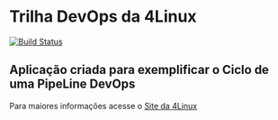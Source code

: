 # Trilha DevOps da 4Linux

<!-- Altere a Flag abaixo com sua URL do Travis -->
[![Build Status](https://travis-ci.org/tiagolvr/DevOpsLab-HelloWorld.svg?branch=master)](https://travis-ci.org/tiagolvr/DevOpsLab-HelloWorld)
## Aplicação criada para exemplificar o Ciclo de uma PipeLine DevOps


Para maiores informações acesse o [Site da 4Linux](https://www.4linux.com.br/cursos/devops)
